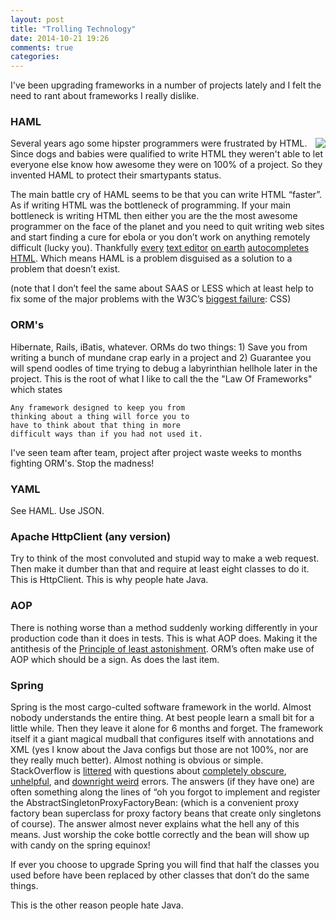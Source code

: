 ```yaml
---
layout: post
title: "Trolling Technology"
date: 2014-10-21 19:26
comments: true
categories:
---
```


I've been upgrading frameworks in a number of projects lately and I felt the need to rant about frameworks I really dislike.

### HAML
<img src="/assets/images/hipster_cat.jpg" align="right" /> Several years ago some hipster programmers were frustrated by HTML. Since dogs and babies were qualified to write HTML they weren't able to let everyone else know how awesome they were on 100% of a project. So they invented HAML to protect their smartypants status.

The main battle cry of HAML seems to be that you can write HTML “faster”. As if writing HTML was the bottleneck of programming. If your main bottleneck is writing HTML then either you are the the most awesome programmer on the face of the planet and you need to quit writing web sites and start finding a cure for ebola or you don’t work on anything remotely difficult (lucky you). Thankfully [every](https://docs.oseems.com/general/application/vim/auto-complete-html) [text editor](http://web-mode.org/) [on earth](https://www.sublimetext.com/docs/2/auto_complete.html) [autocompletes](http://superuser.com/questions/131542/html-tag-auto-complete-in-notepad) [HTML](http://www.barebones.com/support/bbedit/arch_bbedit9.html). Which means HAML is a problem disguised as a solution to a problem that doesn’t exist.

(note that I don’t feel the same about SAAS or LESS which at least help to fix some of the major problems with the W3C’s [biggest failure](https://infrequently.org/2007/09/css-3-a-giant-serving-of-fail/): CSS)

### ORM's
Hibernate, Rails, iBatis, whatever. ORMs do two things: 1) Save you from writing a bunch of mundane crap early in a project and 2) Guarantee you will spend oodles of time trying to debug a labyrinthian hellhole later in the project. This is the root of what I like to call the the "Law Of Frameworks" which states

```
Any framework designed to keep you from
thinking about a thing will force you to
have to think about that thing in more
difficult ways than if you had not used it.
```

I've seen team after team, project after project waste weeks to months fighting ORM's. Stop the madness!

### YAML
See HAML. Use JSON.

### Apache HttpClient (any version)
Try to think of the most convoluted and stupid way to make a web request. Then make it dumber than that and require at least eight classes to do it. This is HttpClient. This is why people hate Java.

### AOP
There is nothing worse than a method suddenly working differently in your production code than it does in tests. This is what AOP does. Making it the antithesis of the [Principle of least astonishment](http://en.wikipedia.org/wiki/Principle_of_least_astonishment). ORM’s often make use of AOP which should be a sign. As does the last item.

### Spring
Spring is the most cargo-culted software framework in the world. Almost nobody understands the entire thing. At best people learn a small bit for a little while. Then they leave it alone for 6 months and forget. The framework itself it a giant magical mudball that configures itself with annotations and XML (yes I know about the Java configs but those are not 100%, nor are they really much better). Almost nothing is obvious or simple.   StackOverflow is [littered](http://stackoverflow.com/questions/18022571/aspect-tag-on-spring-is-not-recognized) with questions about [completely obscure](http://stackoverflow.com/questions/26281715/is-spring-startup-impacted-by-order-on-disk), [unhelpful](http://stackoverflow.com/questions/3896013/no-adapter-for-handler-exception/3896018), and [downright weird](http://stackoverflow.com/questions/1468657/spring-weird-error-in-bean-creation) errors. The answers (if they have one) are often something along the lines of “oh you forgot to implement and register the AbstractSingletonProxyFactoryBean: (which is a convenient proxy factory bean superclass for proxy factory beans that create only singletons of course). The answer almost never explains what the hell any of this means. Just worship the coke bottle correctly and the bean will show up with candy on the spring equinox!

If ever you choose to upgrade Spring you will find that half the classes you used before have been replaced by other classes that don’t do the same things.

This is the other reason people hate Java.
